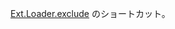 <a href="#!/api/Ext.Loader-method-exclude" rel="Ext.Loader-method-exclude" class="docClass" >Ext.Loader.exclude</a>
のショートカット。
